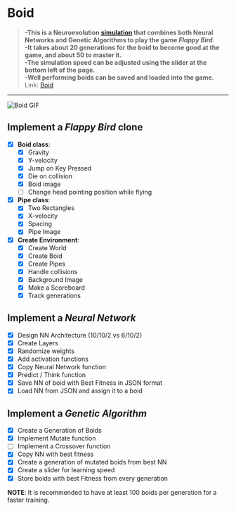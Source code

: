 # Boid


> **-This is a Neuroevolution [simulation](https://boid.belhoussine.com) that combines both Neural Networks and Genetic Algorithms to play the game *Flappy Bird***.  
**-It takes about 20 generations for the boid to become good at the game, and about 50 to master it.**  
**-The simulation speed can be adjusted using the slider at the bottom left of the page.**  
**-Well performing boids can be saved and loaded into the game.**  
> Link: [Boid](https://boid.belhoussine.com)
---------------

![Boid GIF](images/demo.gif)

## Implement a *Flappy Bird* clone
- [x] **Boid class**:
    - [x] Gravity
    - [x] Y-velocity
    - [x] Jump on Key Pressed
    - [x] Die on collision
    - [x] Boid image
    - [ ] Change head pointing position while flying

- [x] **Pipe class**:
    - [x] Two Rectangles
    - [x] X-velocity
    - [x] Spacing 
    - [x] Pipe Image

- [x] **Create Environment**:
    - [x] Create World
    - [x] Create Boid
    - [x] Create Pipes
    - [x] Handle collisions
    - [x] Background Image
    - [x] Make a Scoreboard 
    - [x] Track generations

## Implement a *Neural Network* 
- [x] Design NN Architecture (10/10/2 vs 6/10/2)
- [x] Create Layers
- [x] Randomize weights
- [x] Add activation functions
- [x] Copy Neural Network function
- [x] Predict / Think function
- [x] Save NN of boid with Best Fitness in JSON format
- [x] Load NN from JSON and assign it to a boid

## Implement a *Genetic Algorithm*
- [x] Create a Generation of Boids
- [x] Implement Mutate function
- [ ] Implement a Crossover function
- [x] Copy NN with best fitness
- [x] Create a generation of mutated boids from best NN
- [x] Create a slider for learning speed
- [x] Store boids with best Fitness from every generation

**NOTE**: It is recommended to have at least 100 boids per generation for a faster training.